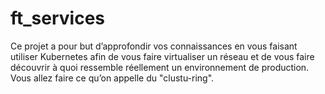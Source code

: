 # ft_services
Ce projet a pour but d’approfondir vos connaissances en vous faisant utiliser Kubernetes afin de vous faire virtualiser un réseau et de vous faire découvrir à quoi ressemble réellement un environnement de production. Vous allez faire ce qu’on appelle du "clustu-ring".
